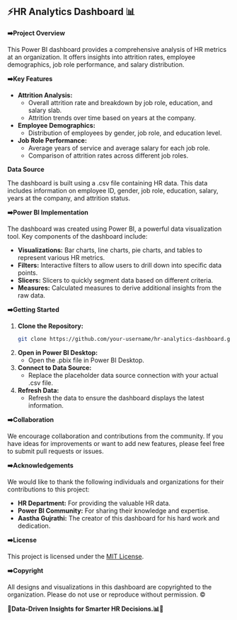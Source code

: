 ## ⚡HR Analytics Dashboard 📊

**➡️Project Overview**

This Power BI dashboard provides a comprehensive analysis of HR metrics at an organization. It offers insights into attrition rates, employee demographics, job role performance, and salary distribution.

**➡️Key Features**

* **Attrition Analysis:**
  * Overall attrition rate and breakdown by job role, education, and salary slab.
  * Attrition trends over time based on years at the company.
* **Employee Demographics:**
  * Distribution of employees by gender, job role, and education level.
* **Job Role Performance:**
  * Average years of service and average salary for each job role.
  * Comparison of attrition rates across different job roles.

**Data Source**

The dashboard is built using a .csv file containing HR data. This data includes information on employee ID, gender, job role, education, salary, years at the company, and attrition status.

**➡️Power BI Implementation**

The dashboard was created using Power BI, a powerful data visualization tool. Key components of the dashboard include:

* **Visualizations:** Bar charts, line charts, pie charts, and tables to represent various HR metrics.
* **Filters:** Interactive filters to allow users to drill down into specific data points.
* **Slicers:** Slicers to quickly segment data based on different criteria.
* **Measures:** Calculated measures to derive additional insights from the raw data.

**➡️Getting Started**

1. **Clone the Repository:**
   ```bash
   git clone https://github.com/your-username/hr-analytics-dashboard.git
   ```
2. **Open in Power BI Desktop:**
   * Open the .pbix file in Power BI Desktop.
3. **Connect to Data Source:**
   * Replace the placeholder data source connection with your actual .csv file.
4. **Refresh Data:**
   * Refresh the data to ensure the dashboard displays the latest information.

**➡️Collaboration**

We encourage collaboration and contributions from the community. If you have ideas for improvements or want to add new features, please feel free to submit pull requests or issues.

**➡️Acknowledgements**

We would like to thank the following individuals and organizations for their contributions to this project:

* **HR Department:** For providing the valuable HR data.
* **Power BI Community:** For sharing their knowledge and expertise.
* **Aastha Gujrathi:** The creator of this dashboard for his hard work and dedication.

**➡️License**

This project is licensed under the [MIT License](https://opensource.org/licenses/MIT).

**➡️Copyright**

All designs and visualizations in this dashboard are copyrighted to the organization. Please do not use or reproduce without permission. ©️


**📍Data-Driven Insights for Smarter HR Decisions.📊🚀**
